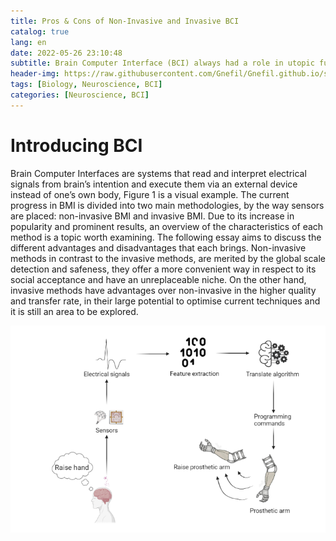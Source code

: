 ```yaml
---
title: Pros & Cons of Non-Invasive and Invasive BCI
catalog: true
lang: en
date: 2022-05-26 23:10:48
subtitle: Brain Computer Interface (BCI) always had a role in utopic future. It is an ambitious technology that connects human brain with digital computers. If one day, we can choose to have a BCI connected, how would you choose between these two main branches; non-invasive BCI or invasive BCI?
header-img: https://raw.githubusercontent.com/Gnefil/Gnefil.github.io/src/img/post_images/bci_bg.jpg
tags: [Biology, Neuroscience, BCI]
categories: [Neuroscience, BCI]
---
```

# Introducing BCI

Brain Computer Interfaces are systems that read and interpret electrical signals from brain’s intention and execute them via an external device instead of one’s own body, Figure 1 is a visual example. The current progress in BMI is divided into two main methodologies, by the way sensors are placed: non-invasive BMI and invasive BMI. Due to its increase in popularity and prominent results, an overview of the characteristics of each method is a topic worth examining. The following essay aims to discuss the different advantages and disadvantages that each brings. Non-invasive methods in contrast to the invasive methods, are merited by the global scale detection and safeness, they offer a more convenient way in respect to its social acceptance and have an unreplaceable niche. On the other hand, invasive methods have advantages over non-invasive in the higher quality and transfer rate, in their large potential to optimise current techniques and it is still an area to be explored.

![BCI sketch](https://raw.githubusercontent.com/Gnefil/Gnefil.github.io/src/img/post_images/bci_sketch.png)

